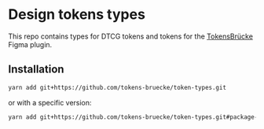 # Design tokens types

This repo contains types for DTCG tokens and tokens for the [TokensBrücke](https://github.com/tokens-bruecke/figma-plugin) Figma plugin.

## Installation

```bash
yarn add git+https://github.com/tokens-bruecke/token-types.git
```

or with a specific version:

```bash
yarn add git+https://github.com/tokens-bruecke/token-types.git#package-tag
```
